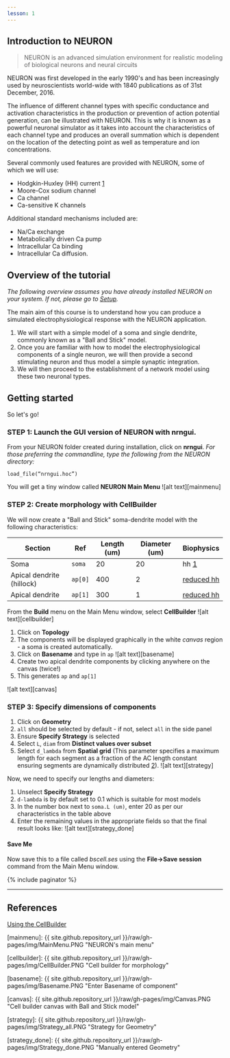 ```yaml
---
lesson: 1
---
```


## Introduction to NEURON

> NEURON is an advanced simulation environment for realistic modeling of biological neurons and neural circuits

NEURON was first developed in the early 1990's and has been increasingly used by neuroscientists world-wide with 1840 publications as of 31st December, 2016.  

The influence of different channel types with specific conductance and activation characteristics in the production or prevention of action potential generation, can be illustrated with NEURON. This is why it is known as a powerful neuronal simulator as it takes into account the characteristics of each channel type and produces an overall summation which is dependent on the location of the detecting point as well as temperature and ion concentrations.

Several commonly used features are provided with NEURON, some of which we will use:

+ Hodgkin-Huxley (HH) current [1]
+ Moore-Cox sodium channel
+ Ca channel
+ Ca-sensitive K channels

Additional standard mechanisms included are:

+ Na/Ca exchange
+ Metabolically driven Ca pump
+ Intracellular Ca binding
+ Intracellular Ca diffusion.

## Overview of the tutorial

*The following overview assumes you have already installed NEURON on your system. If not, please go to [Setup](../setup).*

The main aim of this course is to understand how you can produce a simulated electrophysiological response with the NEURON application.  
1. We will start with a simple model of a soma and single dendrite, commonly known as a "Ball and Stick" model. 
1. Once you are familiar with how to model the electrophysiological components of a single neuron, we will then provide a second stimulating neuron and thus model a simple synaptic integration. 
1. We will then proceed to the establishment of a network model using these two neuronal types.

## Getting started

So let's go! 

### STEP 1: Launch the GUI version of NEURON with nrngui.

From your NEURON folder created during installation, click on **nrngui**.
*For those preferring the commandline, type the following from the NEURON directory:*
```
load_file(“nrngui.hoc”)
```
You will get a tiny window called **NEURON Main Menu**
![alt text][mainmenu]



### STEP 2: Create morphology with CellBuilder

We will now create a "Ball and Stick" soma-dendrite model with the following characteristics:

| Section | Ref | Length (um) | Diameter (um) | Biophysics |
| ---- | ---- | ---- | ---- | ----|
| Soma | `soma` | 20 | 20 | hh [1]|
| Apical dendrite (hillock) | `ap[0]` | 400 | 2 | <a href="#" data-toggle="tooltip" title="gnabar_hh and gkbar_hh are reduced to 10% of normal and el_hh (equilibrium potential of the hh leak current) is changed to -64 mV.">reduced hh</a> |
| Apical dendrite | `ap[1]` | 300 | 1 | <a href="#" data-toggle="tooltip" title="gnabar_hh and gkbar_hh are reduced to 10% of normal and el_hh (equilibrium potential of the hh leak current) is changed to -64 mV.">reduced hh</a>|


From the **Build** menu on the Main Menu window, select **CellBuilder**
![alt text][cellbuilder]

1. Click on **Topology**
1. The components will be displayed graphically in the white *canvas* region - a soma is created automatically.
1. Click on **Basename** and type in `ap` 
![alt text][basename]
1. Create two apical dendrite components by clicking anywhere on the canvas (twice!)
1. This generates `ap` and `ap[1]`

![alt text][canvas]

### STEP 3: Specify dimensions of components

1. Click on **Geometry**
1. `all` should be selected by default - if not, select `all` in the side panel
1. Ensure **Specify Strategy** is selected
1. Select `L`, `diam` from **Distinct values over subset**
1. Select `d_lambda` from **Spatial grid** (This parameter specifies a maximum length for each segment as a fraction of the AC length constant ensuring segments are dynamically distributed [2]). 
![alt text][strategy]

Now, we need to specify our lengths and diameters:
1. Unselect **Specify Strategy**
1. `d-lambda` is by default set to 0.1 which is suitable for most models
1. In the number box next to `soma.L (um)`, enter 20 as per our characteristics in the table above
1. Enter the remaining values in the appropriate fields so that the final result looks like:
![alt text][strategy_done]


<div class="alert alert-warning">
<h4>Save Me</h4> <p>Now save this to a file called <em>bscell.ses</em> using the <b>File->Save session</b> command from the Main Menu window.</p>
</div>

{% include paginator %}

--------

## References
[Using the CellBuilder](https://www.neuron.yale.edu/neuron/static/docs/cbtut/main.html)

[1]: http://www.neuron.yale.edu/hg/neuron/nrn/file/d887332b34c3/src/nrnoc/hh.mod
[2]: https://www.neuron.yale.edu/neuron/static/docs/d_lambda/d_lambda.html

[mainmenu]: {{ site.github.repository_url }}/raw/gh-pages/img/MainMenu.PNG "NEURON's main menu"

[cellbuilder]: {{ site.github.repository_url }}/raw/gh-pages/img/CellBuilder.PNG "Cell builder for morphology"

[basename]: {{ site.github.repository_url }}/raw/gh-pages/img/Basename.PNG "Enter Basename of component"

[canvas]: {{ site.github.repository_url }}/raw/gh-pages/img/Canvas.PNG "Cell builder canvas with Ball and Stick model"

[strategy]: {{ site.github.repository_url }}/raw/gh-pages/img/Strategy_all.PNG "Strategy for Geometry"

[strategy_done]: {{ site.github.repository_url }}/raw/gh-pages/img/Strategy_done.PNG "Manually entered Geometry"

